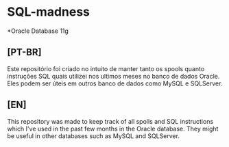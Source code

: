 # SQL-madness

*Oracle Database 11g 

## [PT-BR]

Este repositório foi criado no intuito de manter tanto os spools quanto instruções SQL
quais utilizei nos ultimos meses no banco de dados Oracle.
Eles podem ser úteis em outros banco de dados como MySQL e SQLServer.
## [EN]

This repository was made to keep track of all spolls and SQL instructions which I've used
in the past few months in the Oracle database.
They might be useful in other databases such as MySQL and SQLServer.
